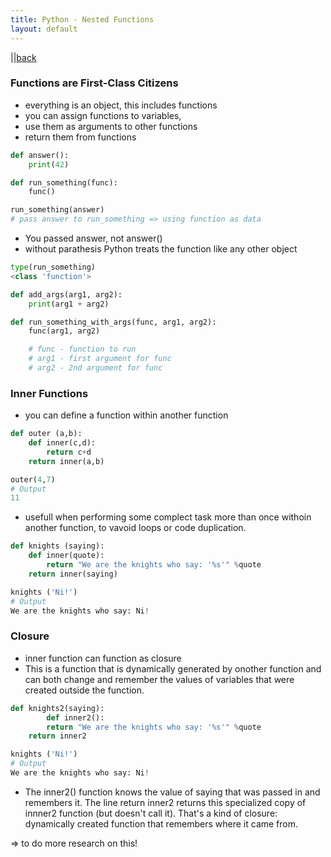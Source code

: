 ```yaml
---
title: Python - Nested Functions
layout: default
---
```


||[back](./index.html)

### Functions are First-Class Citizens

* everything is an object, this includes functions
* you can assign functions to variables,
* use them as arguments to other functions
* return them from functions

```python
def answer():
    print(42)

def run_something(func):
    func()

run_something(answer)
# pass answer to run_something => using function as data
```

* You passed answer, not answer()
* without parathesis Python treats the function like any other object

```python
type(run_something)
<class 'function'>
```

```python
def add_args(arg1, arg2):
    print(arg1 + arg2)

def run_something_with_args(func, arg1, arg2):
    func(arg1, arg2)

    # func - function to run
    # arg1 - first argument for func
    # arg2 - 2nd argument for func
```

### Inner Functions

* you can define a function within another function

```python
def outer (a,b):
    def inner(c,d):
        return c+d
    return inner(a,b)

outer(4,7)
# Output
11
```

* usefull when performing some complect task more than once withoin another function, to vavoid loops or code duplication.

```python
def knights (saying):
    def inner(quote):
        return "We are the knights who say: '%s'" %quote
    return inner(saying)

knights ('Ni!')
# Output
We are the knights who say: Ni!
```

### Closure

* inner function can function as closure
* This is a function that is dynamically generated by onother function and can both change and remember the values of variables that were created outside the function.

```python
def knights2(saying):
        def inner2():
        return "We are the knights who say: '%s'" %quote
    return inner2

knights ('Ni!')
# Output
We are the knights who say: Ni!
```

* The inner2() function knows the value of saying that was passed in and remembers it. The line return inner2 returns this specialized copy of innner2 function (but doesn't call it). That's a kind of closure: dynamically created function that remembers where it came from.

=> to do more research on this!
